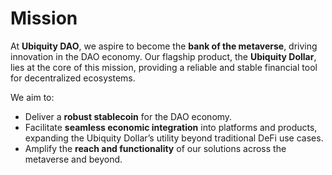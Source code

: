 # Mission

At **Ubiquity DAO**, we aspire to become the **bank of the metaverse**, driving innovation in the DAO economy. Our flagship product, the **Ubiquity Dollar**, lies at the core of this mission, providing a reliable and stable financial tool for decentralized ecosystems.

We aim to:

* Deliver a **robust stablecoin** for the DAO economy.
* Facilitate **seamless economic integration** into platforms and products, expanding the Ubiquity Dollar’s utility beyond traditional DeFi use cases.
* Amplify the **reach and functionality** of our solutions across the metaverse and beyond.
